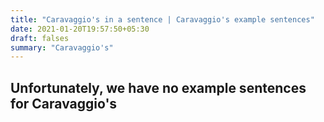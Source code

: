 ```yaml
---
title: "Caravaggio's in a sentence | Caravaggio's example sentences"
date: 2021-01-20T19:57:50+05:30
draft: falses
summary: "Caravaggio's"
---
```

## Unfortunately, we have no example sentences for Caravaggio's                 
